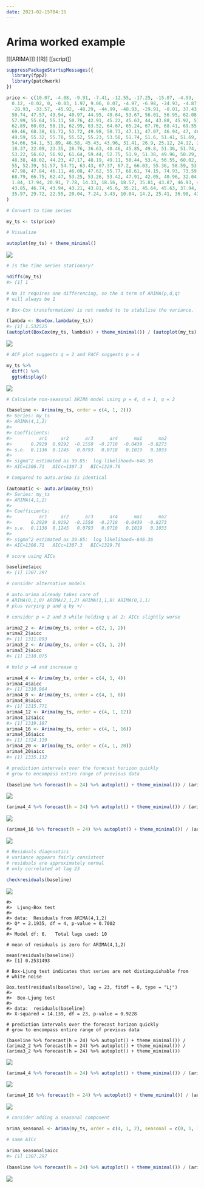 ```yaml
---
date: 2021-02-15T04:15
---
```


# Arima worked example

[[[ARIMA]]]
[[R]]
[[script]]

``` r
suppressPackageStartupMessages({
  library(fpp2)
  library(patchwork)
})

price <- c(10.07, -4.08, -9.91, -7.41, -12.55, -17.25, -15.07, -4.93, -6.33, -4.93, 0.45,
  0.12, -0.02, 0, -0.03, 1.97, 9.06, 0.07, -4.97, -6.98, -24.93, -4.87,
  -28.93, -33.57, -45.92, -48.29, -44.99, -48.93, -29.91, -0.01, 37.43, 48.06, 
  50.74, 47.57, 43.94, 40.97, 44.95, 49.64, 53.67, 56.01, 56.95, 62.08, 62.11,
  57.99, 55.64, 55.13, 50.76, 42.91, 45.22, 45.63, 44, 43.88, 45.92, 51.07, 52.77, 
  62.89, 60.03, 58.19, 62.99, 63.52, 64.67, 65.24, 67.76, 68.41, 69.55, 67.28,
  69.46, 68.38, 61.72, 53.72, 49.98, 50.73, 47.11, 47.07, 46.94, 47, 46.91,
  49.59, 55.32, 55.78, 55.52, 55.23, 53.58, 51.74, 51.6, 51.41, 51.69, 52.59,
  54.66, 54.1, 51.89, 46.58, 45.43, 43.96, 31.41, 26.9, 25.12, 24.12, 22.04,
  18.37, 22.09, 23.35, 28.76, 36.63, 40.46, 45.85, 49.8, 51.36, 51.74, 51.92,
  53.22, 56.62, 56.92, 61.64, 59.44, 52.75, 51.9, 51.38, 49.96, 50.29, 47.72,
  48.38, 48.02, 44.23, 47.17, 48.19, 49.11, 50.44, 53.4, 56.55, 60.02, 60.22, 
  55, 52.39, 51.57, 54.71, 63.43, 67.37, 67.2, 66.03, 55.36, 58.59, 53.7, 46.03,
  47.98, 47.84, 46.11, 46.08, 47.62, 55.77, 68.61, 74.15, 74.93, 73.59, 71.23,
  68.79, 66.75, 62.47, 53.25, 53.26, 53.42, 47.91, 42.05, 40.96, 32.04, 20.82,
  1.84, 17.94, 20.91, 7.78, 14.33, 18.56, 18.57, 35.81, 43.87, 46.93, 43.88,
  43.85, 46.74, 43.94, 43.21, 43.81, 45.6, 35.21, 45.64, 45.63, 37.94, 39.53,
  35.97, 29.72, 22.55, 20.04, 7.24, 3.43, 10.04, 14.2, 25.41, 36.98, 43.89, 50.98
)

# Convert to time series

my_ts <- ts(price)

# Visualize

autoplot(my_ts) + theme_minimal()
```

![](https://i.imgur.com/NYctmaS.png)

``` r
# Is the time series stationary?

ndiffs(my_ts)
#> [1] 1

# No it requires one differencing, so the d term of ARIMA(p,d,q)
# will always be 1

# Box-Cox transformation) is not needed to to stabilise the variance.

(lambda <- BoxCox.lambda(my_ts))
#> [1] 1.532525
(autoplot(BoxCox(my_ts, lambda)) + theme_minimal()) / (autoplot(my_ts) + theme_minimal())
```

![](https://i.imgur.com/OvlvpTg.png)

``` r
# ACF plot suggests q = 2 and PACF suggests p = 4

my_ts %>%
  diff() %>%
  ggtsdisplay()
```

![](https://i.imgur.com/Pd0kAEr.png)

``` r
# Calculate non-seasonal ARIMA model using p = 4, d = 1, q = 2

(baseline <- Arima(my_ts, order = c(4, 1, 2)))
#> Series: my_ts 
#> ARIMA(4,1,2) 
#> 
#> Coefficients:
#>          ar1     ar2      ar3      ar4      ma1      ma2
#>       0.2929  0.9292  -0.1550  -0.2718  -0.0439  -0.8273
#> s.e.  0.1136  0.1245   0.0793   0.0718   0.1019   0.1033
#> 
#> sigma^2 estimated as 39.85:  log likelihood=-646.36
#> AIC=1306.71   AICc=1307.3   BIC=1329.76

# Compared to auto.arima is identical

(automatic <- auto.arima(my_ts))
#> Series: my_ts 
#> ARIMA(4,1,2) 
#> 
#> Coefficients:
#>          ar1     ar2      ar3      ar4      ma1      ma2
#>       0.2929  0.9292  -0.1550  -0.2718  -0.0439  -0.8273
#> s.e.  0.1136  0.1245   0.0793   0.0718   0.1019   0.1033
#> 
#> sigma^2 estimated as 39.85:  log likelihood=-646.36
#> AIC=1306.71   AICc=1307.3   BIC=1329.76

# score using AICs

baseline$aicc
#> [1] 1307.297

# consider alternative models

# auto.arima already takes care of
# ARIMA(0,1,0) ARIMA(2,1,2) ARIMA(1,1,0) ARIMA(0,1,1)
# plus varying p and q by +/-

# consider p = 2 and 3 while holding q at 2; AICc slightly worse

arima2_2 <- Arima(my_ts, order = c(2, 1, 2))
arima2_2$aicc
#> [1] 1311.893
arima3_2 <- Arima(my_ts, order = c(3, 1, 2))
arima3_2$aicc
#> [1] 1310.075

# hold p =4 and increase q

arima4_4 <- Arima(my_ts, order = c(4, 1, 4))
arima4_4$aicc
#> [1] 1310.964
arima4_8 <- Arima(my_ts, order = c(4, 1, 8))
arima4_8$aicc
#> [1] 1315.771
arima4_12 <- Arima(my_ts, order = c(4, 1, 12))
arima4_12$aicc
#> [1] 1319.187
arima4_16 <- Arima(my_ts, order = c(4, 1, 16))
arima4_16$aicc
#> [1] 1324.119
arima4_20 <- Arima(my_ts, order = c(4, 1, 20))
arima4_20$aicc
#> [1] 1335.132

# prediction intervals over the forecast horizon quickly
# grow to encompass entire range of previous data

(baseline %>% forecast(h = 24) %>% autoplot() + theme_minimal()) / (arima2_2 %>% forecast(h = 24) %>% autoplot() + theme_minimal()) / (arima3_2 %>% forecast(h = 24) %>% autoplot() + theme_minimal())
```

![](https://i.imgur.com/zWwUwiE.png)

``` r
(arima4_4 %>% forecast(h = 24) %>% autoplot() + theme_minimal()) / (arima4_8 %>% forecast(h = 24) %>% autoplot() + theme_minimal()) / (arima4_12 %>% forecast(h = 24) %>% autoplot() + theme_minimal())
```

![](https://i.imgur.com/2grbeuD.png)

``` r
(arima4_16 %>% forecast(h = 24) %>% autoplot() + theme_minimal()) / (arima4_20 %>% forecast(h = 24) %>% autoplot() + theme_minimal())
```

![](https://i.imgur.com/U8FZ7o9.png)

``` r
# Residuals diagnostics
# variance appears fairly consistent
# residuals are approximately normal
# only correlated at lag 23

checkresiduals(baseline)
```

![](https://i.imgur.com/NdY9VyA.png)

    #> 
    #>  Ljung-Box test
    #> 
    #> data:  Residuals from ARIMA(4,1,2)
    #> Q* = 2.1935, df = 4, p-value = 0.7002
    #> 
    #> Model df: 6.   Total lags used: 10

    # mean of residuals is zero for ARIMA(4,1,2)

    mean(residuals(baseline))
    #> [1] 0.2531493

    # Box-Ljung test indicates that series are not distinguishable from
    # white noise

    Box.test(residuals(baseline), lag = 23, fitdf = 0, type = "Lj")
    #> 
    #>  Box-Ljung test
    #> 
    #> data:  residuals(baseline)
    #> X-squared = 14.139, df = 23, p-value = 0.9228

    # prediction intervals over the forecast horizon quickly
    # grow to encompass entire range of previous data

    (baseline %>% forecast(h = 24) %>% autoplot() + theme_minimal()) / (arima2_2 %>% forecast(h = 24) %>% autoplot() + theme_minimal()) / (arima3_2 %>% forecast(h = 24) %>% autoplot() + theme_minimal())

![](https://i.imgur.com/GWlm0Ms.png)

``` r
(arima4_4 %>% forecast(h = 24) %>% autoplot() + theme_minimal()) / (arima4_8 %>% forecast(h = 24) %>% autoplot() + theme_minimal()) / (arima4_12 %>% forecast(h = 24) %>% autoplot() + theme_minimal())
```

![](https://i.imgur.com/LjaTv3A.png)

``` r
(arima4_16 %>% forecast(h = 24) %>% autoplot() + theme_minimal()) / (arima4_20 %>% forecast(h = 24) %>% autoplot() + theme_minimal())
```

![](https://i.imgur.com/53Ml626.png)

``` r
# consider adding a seasonal component

arima_seasonal <- Arima(my_ts, order = c(4, 1, 2), seasonal = c(0, 1, 14))

# same AICc

arima_seasonal$aicc
#> [1] 1307.297

(baseline %>% forecast(h = 24) %>% autoplot() + theme_minimal()) / (arima_seasonal %>% forecast(h = 24) %>% autoplot() + theme_minimal())
```

![](https://i.imgur.com/ZPyMOk5.png)


